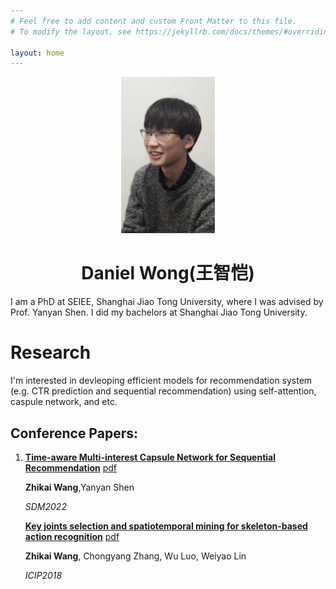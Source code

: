 ```yaml
---
# Feel free to add content and custom Front Matter to this file.
# To modify the layout, see https://jekyllrb.com/docs/themes/#overriding-theme-defaults

layout: home
---
```


<div align=center><img width = '150' height ='250' src ="images/portrait.jpeg"/></div>

# <center>Daniel Wong(王智恺)</center>



I am a PhD at SEIEE, Shanghai Jiao Tong University, where I was advised by Prof. Yanyan Shen. I did my bachelors at Shanghai Jiao Tong University.



# Research

I'm interested in devleoping efficient models for recommendation system (e.g. CTR prediction and sequential recommendation) using self-attention, caspule network, and  etc.

## Conference Papers:

1. [**Time-aware Multi-interest Capsule Network for Sequential Recommendation**](https://epubs.siam.org/doi/abs/10.1137/1.9781611977172.63)  [pdf]({{site.url}}/files/sdm.pdf)

   **Zhikai Wang**,Yanyan Shen

   *SDM2022*
   
   [**Key joints selection and spatiotemporal mining for skeleton-based action recognition**](https://ieeexplore.ieee.org/abstract/document/8451483) [pdf]({{site.url}}/files/ICIP.pdf)
   
   **Zhikai Wang**, Chongyang Zhang, Wu Luo, Weiyao Lin
   
   *ICIP2018*
